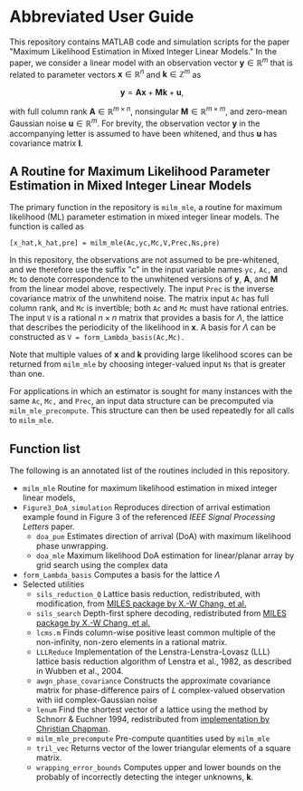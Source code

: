 # Abbreviated User Guide

This repository contains MATLAB code and simulation scripts for the paper "Maximum Likelihood Estimation in Mixed Integer Linear Models." In the paper, we consider a linear model with an observation vector $\mathbf{y} \in \mathbb{R}^m$ that is related to parameter vectors $\mathbf{x} \in \mathbb{R}^n$ and $\mathbf{k} \in \mathbb{Z}^m$ as

$$  \mathbf{y} =  \mathbf{A x} + \mathbf{M} \mathbf{k} + \mathbf{u},$$

with full column rank $\mathbf{A}\in \mathbb{R}^{m \times n}$, nonsingular $\mathbf{M} \in \mathbb{R}^{m \times m}$, and zero-mean Gaussian noise $\mathbf{u}  \in \mathbb{R}^m$. For brevity, the observation vector $\mathbf{y}$ in the accompanying letter is assumed to have been whitened, and thus $\mathbf{u}$ has covariance matrix $\mathbf{I}$. 

## A Routine for Maximum Likelihood Parameter Estimation in Mixed Integer Linear Models
The primary function in the repository is `milm_mle`, a routine for maximum likelihood (ML) parameter estimation in mixed integer linear models. The function is called as

```[x_hat,k_hat,pre] = milm_mle(Ac,yc,Mc,V,Prec,Ns,pre)```

In this repository, the observations are not assumed to be pre-whitened, and we therefore use the suffix "c" in the input variable names `yc,` `Ac,` and `Mc` to denote correspondence to the unwhitened versions of $\mathbf{y}$, $\mathbf{A}$, and $\mathbf{M}$ from the linear model above, respectively. The input `Prec` is the inverse covariance matrix of the unwhitend noise. The matrix input `Ac` has full column rank, and `Mc` is invertible; both `Ac` and `Mc` must have rational entries. The input `V` is a rational $n \times n$ matrix that provides a basis for $\Lambda$, the lattice that describes the periodicity of the likelihood in $\mathbf{x}$. A basis for $\Lambda$ can be constructed as `V = form_Lambda_basis(Ac,Mc).`

Note that multiple values of $\mathbf{x}$ and $\mathbf{k}$ providing large likelihood scores can be returned from `milm_mle` by choosing integer-valued input `Ns` that is greater than one. 

For applications in which an estimator is sought for many instances with the same `Ac`, `Mc,` and `Prec`, an input data structure can be precomputed via `milm_mle_precompute`. This structure can then be used repeatedly for all calls to `milm_mle`.

## Function list
The following is an annotated list of the routines included in this repository.
* `milm_mle` Routine for maximum likelihood estimation in mixed integer linear models,
* `Figure3_DoA_simulation` Reproduces direction of arrival estimation example found in Figure 3 of the referenced _IEEE Signal Processing Letters_ paper.
  * `doa_pue`     Estimates direction of arrival (DoA) with maximum likelihood phase unwrapping. 
  * `doa_mle`     Maximum likelihood DoA estimation for linear/planar array by grid search using the complex data
* `form_Lambda_basis`     Computes a basis for the lattice $\Lambda$
* Selected utilities
  * `sils_reduction_Q`     Lattice basis reduction, redistributed, with modification, from [MILES package by X.-W Chang, et al.](https://www.cs.mcgill.ca/~chang/MILES_routine1.php)
  * `sils_search`     Depth-first sphere decoding, redistributed from [MILES package by X.-W Chang, et al.](https://www.cs.mcgill.ca/~chang/MILES_routine1.php) 
  * `lcms.m`     Finds column-wise positive least common multiple of the non-infinity, non-zero elements in a rational matrix.
  * `LLLReduce` Implementation of the Lenstra-Lenstra-Lovasz (LLL) lattice basis reduction algorithm of Lenstra et al., 1982, as described in  Wubben et al., 2004. 
  * `awgn_phase_covariance`	Constructs the approximate covariance matrix for phase-difference pairs of $L$ complex-valued observation with iid complex-Gaussian noise
  * `lenum`			Find the shortest vector of a lattice using the method by Schnorr & Euchner 1994, redistributed from [implementation by Christian Chapman](https://github.com/enthdegree/lenum.m). 
  * `milm_mle_precompute`	Pre-compute quantities used by `milm_mle`
  * `tril_vec`		Returns vector of the lower triangular elements of a square matrix.
  * `wrapping_error_bounds`	Computes upper and lower bounds on the probably of incorrectly detecting the integer unknowns, $\mathbf{k}.$
